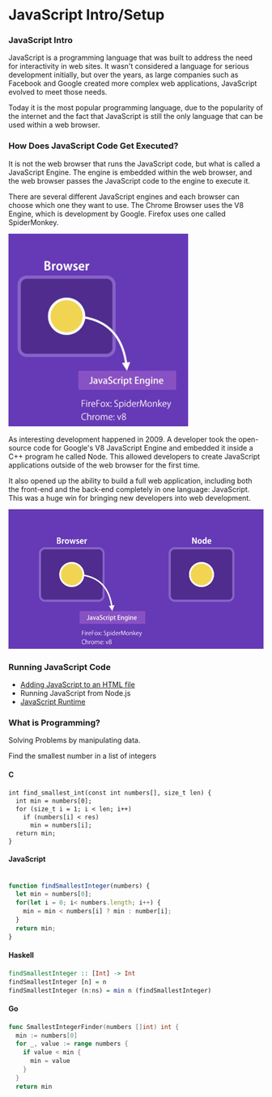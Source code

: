 # JavaScript Intro/Setup

### JavaScript Intro

JavaScript is a programming language that was built to address the need for interactivity in web sites. It wasn't considered a language for serious development initially, but over the years, as large companies such as Facebook and Google created more complex web applications, JavaScript evolved to meet those needs.

Today it is the most popular programming language, due to the popularity of the internet and the fact that JavaScript is still the only language that can be used within a web browser.

### How Does JavaScript Code Get Executed?

It is not the web browser that runs the JavaScript code, but what is called a JavaScript Engine. The engine is embedded within the web browser, and the web browser passes the JavaScript code to the engine to execute it.

There are several different JavaScript engines and each browser can choose which one they want to use. The Chrome Browser uses the V8 Engine, which is development by Google. Firefox uses one called SpiderMonkey.

![](<.gitbook/assets/image (99).png>)



As interesting development happened in 2009. A developer took the open-source code for Google's V8 JavaScript  Engine and embedded it inside a C++ program he called Node. This allowed developers to create JavaScript applications outside of the web browser for the first time. 

It also opened up the ability to build a full web application, including both the front-end and the back-end completely in one language: JavaScript. This was a huge win for bringing new developers into web development. 

![](<.gitbook/assets/image (100).png>)

### Running JavaScript Code

* [Adding JavaScript to an HTML file](https://shawnr.gitbooks.io/practical-introduction-to-javascript/content/basic-syntax/41-adding-javascript-to-an-html-file.html)
* Running JavaScript from Node.js
* [JavaScript Runtime](javascript/javascript-runtime-environment.md)

### What is Programming?

Solving Problems by manipulating data.

Find the smallest number in a list of integers

#### C

```clike
int find_smallest_int(const int numbers[], size_t len) {
  int min = numbers[0];
  for (size_t i = 1; i < len; i++)
    if (numbers[i] < res)
      min = numbers[i];
  return min;
}
```

#### JavaScript

```javascript

function findSmallestInteger(numbers) {
  let min = numbers[0];
  for(let i = 0; i< numbers.length; i++) {
    min = min < numbers[i] ? min : number[i];
  }
  return min;
}
```

#### Haskell

```haskell
findSmallestInteger :: [Int] -> Int
findSmallestInteger [n] = n
findSmallestInteger (n:ns) = min n (findSmallestInteger)
```

#### Go

```go
func SmallestIntegerFinder(numbers []int) int {
  min := numbers[0]
  for _, value := range numbers {
    if value < min {
      min = value
    }
  }
  return min
```
